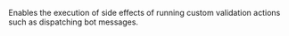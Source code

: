 Enables the execution of side effects of running custom validation actions such as dispatching bot messages.
